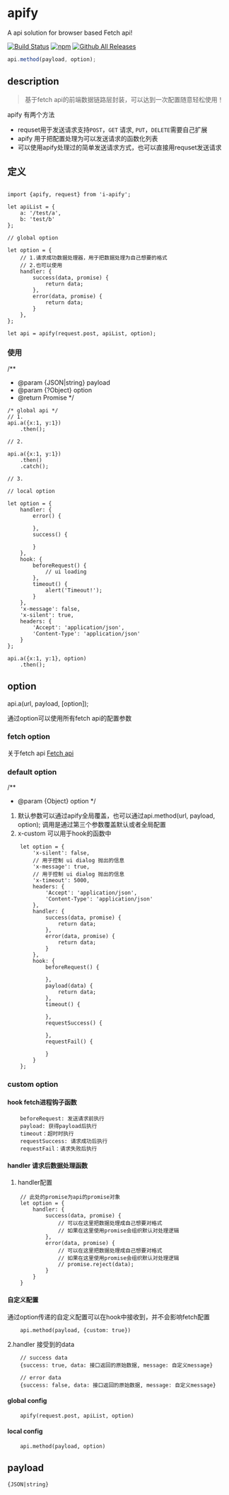 # apify
A api solution for browser based Fetch api!

[![Build Status](https://www.travis-ci.org/Neverland/apify.svg)](https://www.travis-ci.org/Neverland/apify)
[![npm](https://img.shields.io/npm/v/i-apify.svg)](https://www.npmjs.com/package/i-apify)
[![Github All Releases](https://img.shields.io/npm/dm/i-apify.svg)](https://www.npmjs.com/package/i-apify)

```javascript
api.method(payload, option);
```
## description
>  基于fetch api的前端数据链路层封装，可以达到一次配置随意轻松使用！

apify 有两个方法
   - requset用于发送请求支持`POST`，`GET` 请求, `PUT`，`DELETE`需要自己扩展
   - apify 用于把配置处理为可以发送请求的函数化列表
   - 可以使用apify处理过的简单发送请求方式，也可以直接用requset发送请求

## 定义

```ecmascript 6

import {apify, request} from 'i-apify';

let apiList = {
    a: '/test/a',
    b: 'test/b'
};

// global option

let option = {
    // 1.请求成功数据处理器，用于把数据处理为自己想要的格式
    // 2.也可以使用
    handler: {
        success(data, promise) {
            return data;
        },
        error(data, promise) {
            return data;
        }
    },
};

let api = apify(request.post, apiList, option);

```

### 使用

/**
 * @param {JSON|string} payload
 * @param {?Object} option
 * @return Promise
 */

```ecmascript 6
/* global api */
// 1.
api.a({x:1, y:1})
    .then();

// 2.

api.a({x:1, y:1})
    .then()
    .catch();

// 3.

// local option

let option = {
    handler: {
        error() {
            
        },
        success() {
            
        }
    },
    hook: {
        beforeRequest() {
            // ui loading
        },
        timeout() {
            alert('Timeout!');
        }
    },
    'x-message': false,
    'x-silent': true,
    headers: {
        'Accept': 'application/json',
        'Content-Type': 'application/json'
    }
};

api.a({x:1, y:1}, option)
    .then();
```

## option

api.a(url, payload, [option]);

通过option可以使用所有fetch api的配置参数

### fetch option

关于fetch api
[Fetch api](https://developer.mozilla.org/en-US/docs/Web/API/Fetch_API)

### default option

/**
 *  @param {Object} option
 */

1. 默认参数可以通过apify全局覆盖，也可以通过api.method(url, payload, option); 调用是通过第三个参数覆盖默认或者全局配置
2. x-custom 可以用于hook的函数中

```ecmascript 6
    let option = {
        'x-silent': false,
        // 用于控制 ui dialog 抛出的信息
        'x-message': true,
        // 用于控制 ui dialog 抛出的信息
        'x-timeout': 5000,
        headers: {
            'Accept': 'application/json',
            'Content-Type': 'application/json'
        },
        handler: {
            success(data, promise) {
                return data;
            },
            error(data, promise) {
                return data;
            }
        },
        hook: {
            beforeRequest() {
            
            },
            payload(data) {
                return data;
            },
            timeout() {
        
            },
            requestSuccess() {
        
            },
            requestFail() {
        
            }
        }
    };
```

### custom option

#### hook fetch进程钩子函数

```
    beforeRequest: 发送请求前执行
    payload: 获得payload后执行
    timeout：超时时执行
    requestSuccess: 请求成功后执行
    requestFail：请求失败后执行
```
#### handler 请求后数据处理函数
1. handler配置
```ecmascript 6
    // 此处的promise为api的promise对象
    let option = {
        handler: {
            success(data, promise) {
                // 可以在这里把数据处理成自己想要对格式
                // 如果在这里使用promise会组织默认对处理逻辑
            },
            error(data, promise) {
                // 可以在这里把数据处理成自己想要对格式
                // 如果在这里使用promise会组织默认对处理逻辑
                // promise.reject(data);
            }
        }
    }
```
#### 自定义配置
通过option传递的自定义配置可以在hook中接收到，并不会影响fetch配置
```ecmascript 6
    api.method(payload, {custom: true})
```

2.handler 接受到的data

```
    // success data
    {success: true, data: 接口返回的原始数据, message: 自定义message}
    
    // error data
    {success: false, data: 接口返回的原始数据, message: 自定义message}
```
#### global config

```ecmascript 6
    apify(request.post, apiList, option)
```

#### local config

```ecmascript 6
    api.method(payload, option)
```

## payload
```
{JSON|string}
```

